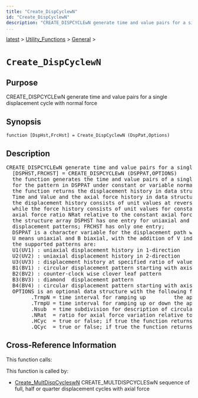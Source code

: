 ```yaml
---
title: "Create_DispCyclewN"
id: "Create_DispCyclewN"
description: "CREATE_DISPCYCLEwN generate time and value pairs for a single displacement cycle with normal force"
...
```


<!-- <a name="_top"></a> -->
<!-- <div><a href="../../../.autoindex.md">Home</a> &gt;  -->
 <a href="#">latest</a> &gt; <a href="#">Utility_Functions</a> &gt; <a href=".autoindex.md">General</a> &gt; 
<!-- Create_DispCyclewN.m</div> -->

<!--<table width="100%"><tr><td align="left"><a href="../../../.autoindex.md"><img alt="<" border="0" src="../../../left.png">&nbsp;Master index</a></td>
<td align="right"><a href=".autoindex.md">Index for latest\Utility_Functions\General&nbsp;<img alt=">" border="0" src="../../../right.png"></a></td></tr></table>-->
# `Create_DispCyclewN`



## <a name="_name"></a>Purpose


CREATE_DISPCYCLEwN generate time and value pairs for a single displacement cycle with normal force

<!-- <div class="box"><strong>CREATE_DISPCYCLEwN generate time and value pairs for a single displacement cycle with normal force</strong></div> -->

## <a name="_synopsis"></a>Synopsis

`function [DspHst,FrcHst] = Create_DispCyclewN (DspPat,Options)` 

## Description


<pre class="comment">CREATE_DISPCYCLEwN generate time and value pairs for a single displacement cycle with normal force    
  [DSPHST,FRCHST] = CREATE_DISPCYCLEwN (DSPPAT,OPTIONS)
  the function generates the time and value pairs of a single displacement cycle
  for the pattern in DSPPAT under constant or variable normal force N;
  the function returns the displacement history in data structure array DSPHST with fields
  Time and Value and the axial force history in data structure FRCHST with fields Time and Value;
  the displacement history consists of unit values at reversals with zero values in between,
  while the force history consists of unit values for constant axial force +- the variable
  axial force ratio NRat relative to the constant axial force specified in OPTIONS;
  the structure array DSPHST has one entry for uniaxial and 2 entries for biaxial
  displacement patterns; FRCHST has only one entry;
  DSPPAT is a character variable for the displacement path with the following syntax:
  U means uniaxial and B biaxial, with the addition of V indicating a variable axial force;
  the supported patterns are:
  U1(UV1) : uniaxial displacement history in 1-direction
  U2(UV2) : uniaxial displacement history in 2-direction
  U3(UV3) : displacement history at specified ratio of values along axis 1 and 2
  B1(BV1) : circular displacement pattern starting with axis 1
  B2(BV2) : counter-clock wise clover leaf pattern
  B3(BV3) : diamond  displacement pattern
  B4(BV4) : circular displacement pattern starting with axis 2
  OPTIONS is an optional data structure with the following fields:
        .TrmpN = time interval for ramping up         the application of the axial force N
        .TrmpU = time interval for ramping up or down the application of first U
        .Nsub  = time subdivision for description of circular path (default = 100)
        .NRat  = ratio for axial force variation relative to constant value
        .HCyc  = true or false; if true the function returns a half    cycle instead of full
        .QCyc  = true or false; if true the function returns a quarter cycle instead of full</pre>
<!-- <div class="fragment"><pre class="comment">CREATE_DISPCYCLEwN generate time and value pairs for a single displacement cycle with normal force    
  [DSPHST,FRCHST] = CREATE_DISPCYCLEwN (DSPPAT,OPTIONS)
  the function generates the time and value pairs of a single displacement cycle
  for the pattern in DSPPAT under constant or variable normal force N;
  the function returns the displacement history in data structure array DSPHST with fields
  Time and Value and the axial force history in data structure FRCHST with fields Time and Value;
  the displacement history consists of unit values at reversals with zero values in between,
  while the force history consists of unit values for constant axial force +- the variable
  axial force ratio NRat relative to the constant axial force specified in OPTIONS;
  the structure array DSPHST has one entry for uniaxial and 2 entries for biaxial
  displacement patterns; FRCHST has only one entry;
  DSPPAT is a character variable for the displacement path with the following syntax:
  U means uniaxial and B biaxial, with the addition of V indicating a variable axial force;
  the supported patterns are:
  U1(UV1) : uniaxial displacement history in 1-direction
  U2(UV2) : uniaxial displacement history in 2-direction
  U3(UV3) : displacement history at specified ratio of values along axis 1 and 2
  B1(BV1) : circular displacement pattern starting with axis 1
  B2(BV2) : counter-clock wise clover leaf pattern
  B3(BV3) : diamond  displacement pattern
  B4(BV4) : circular displacement pattern starting with axis 2
  OPTIONS is an optional data structure with the following fields:
        .TrmpN = time interval for ramping up         the application of the axial force N
        .TrmpU = time interval for ramping up or down the application of first U
        .Nsub  = time subdivision for description of circular path (default = 100)
        .NRat  = ratio for axial force variation relative to constant value
        .HCyc  = true or false; if true the function returns a half    cycle instead of full
        .QCyc  = true or false; if true the function returns a quarter cycle instead of full</pre></div> -->

<!-- crossreference -->
## <a name="_cross"></a>Cross-Reference Information

This function calls:
<ul style="list-style-image:url(../../../matlabicon.gif)">
</ul>

This function is called by:
<ul style="list-style-image:url(../../../matlabicon.gif)">
<li><a href="Create_MultDispCycleswN.md" class="code" title="function [DspHst,FrcHst] = Create_MultDispCycleswN (DspPat,Ucyc,Ncyc,TmStr,Options)">Create_MultDispCycleswN</a>	CREATE_MULTDISPCYCLESwN sequence of full, half or quarter displacement cycles with axial force</li></ul>
<!-- crossreference -->




<!-- <hr><address>Generated on Mon 15-Feb-2021 18:38:47 by <strong><a href="http://www.artefact.tk/software/matlab/m2html/" title="Matlab Documentation in HTML">m2html</a></strong> &copy; 2005</address> -->